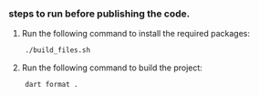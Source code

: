 ### steps to run before publishing the code.

1. Run the following command to install the required packages:
```bash
    ./build_files.sh
```
2. Run the following command to build the project:
```bash
    dart format .
```
